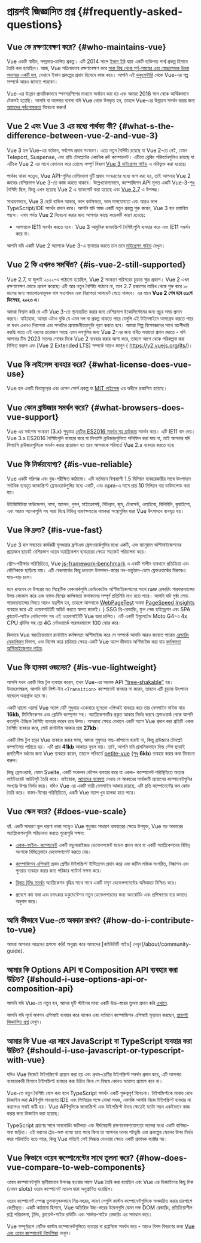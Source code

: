 # প্রায়শই জিজ্ঞাসিত প্রশ্ন {#frequently-asked-questions}

## Vue কে রক্ষণাবেক্ষণ করে? {#who-maintains-vue}

Vue একটি স্বাধীন, সম্প্রদায়-চালিত প্রকল্প। এটি 2014 সালে [ইভান ইউ](https://twitter.com/youyuxi) দ্বারা একটি ব্যক্তিগত পার্শ্ব প্রকল্প হিসাবে তৈরি করা হয়েছিল। আজ, Vue সক্রিয়ভাবে রক্ষণাবেক্ষণ করে [সারা বিশ্ব থেকে পূর্ণ-সময়ের এবং স্বেচ্ছাসেবক উভয় সদস্যের একটি দল](/about/team), যেখানে ইভান প্রকল্পের প্রধান হিসেবে কাজ করে। আপনি এই [ডকুমেন্টারি](https://www.youtube.com/watch?v=OrxmtDw4pVI) থেকে Vue-এর গল্প সম্পর্কে আরও জানতে পারবেন।

Vue-এর উন্নয়ন প্রাথমিকভাবে স্পনসরশিপের মাধ্যমে অর্থায়ন করা হয় এবং আমরা 2016 সাল থেকে আর্থিকভাবে টেকসই হয়েছি। আপনি বা আপনার ব্যবসা যদি Vue থেকে উপকৃত হন, তাহলে Vue-এর উন্নয়নে সমর্থন করার জন্য [আমাদের পৃষ্ঠপোষকতা](/sponsor/) বিবেচনা করুন!

## Vue 2 এবং Vue 3 এর মধ্যে পার্থক্য কী? {#what-s-the-difference-between-vue-2-and-vue-3}

Vue 3 হল Vue-এর বর্তমান, সর্বশেষ প্রধান সংস্করণ। এতে নতুন বৈশিষ্ট্য রয়েছে যা Vue 2-তে নেই, যেমন Teleport, Suspense, এবং প্রতি টেমপ্লেটের একাধিক রুট কম্পোনেন্ট। এটিতে ব্রেকিং পরিবর্তনগুলিও রয়েছে যা এটিকে Vue 2 এর সাথে বেমানান করে তোলে৷ সম্পূর্ণ বিবরণ [Vue 3 মাইগ্রেশন গাইড](https://v3-migration.vuejs.org/) এ নথিভুক্ত করা হয়েছে৷

পার্থক্য থাকা সত্ত্বেও, Vue API-গুলির বেশিরভাগ দুটি প্রধান সংস্করণের মধ্যে ভাগ করা হয়, তাই আপনার Vue 2 জ্ঞানের বেশিরভাগ Vue 3-তে কাজ করতে থাকবে। উল্লেখযোগ্যভাবে, কম্পোজিশন API মূলত একটি Vue-3-শুধু বৈশিষ্ট্য ছিল, কিন্তু এখন হয়েছে Vue 2 এ ব্যাকপোর্ট করা হয়েছে এবং [Vue 2.7](https://github.com/vuejs/vue/blob/main/CHANGELOG.md#270-2022-07-01) এ উপলব্ধ।

সাধারণভাবে, Vue 3 ছোট বান্ডিল আকার, ভাল কর্মক্ষমতা, ভাল মাপযোগ্যতা এবং আরও ভাল TypeScript/IDE সমর্থন প্রদান করে। আপনি যদি আজ একটি নতুন প্রকল্প শুরু করেন, Vue 3 হল প্রস্তাবিত পছন্দ। এখন পর্যন্ত Vue 2 বিবেচনা করার জন্য আপনার কাছে কয়েকটি কারণ রয়েছে:

- আপনাকে IE11 সমর্থন করতে হবে। Vue 3 আধুনিক জাভাস্ক্রিপ্ট বৈশিষ্ট্যগুলি ব্যবহার করে এবং IE11 সমর্থন করে না।

আপনি যদি একটি Vue 2 অ্যাপকে Vue 3-এ স্থানান্তর করতে চান তবে [মাইগ্রেশন গাইড](https://v3-migration.vuejs.org/) দেখুন।

## Vue 2 কি এখনও সমর্থিত? {#is-vue-2-still-supported}

Vue 2.7, যা জুলাই ২০২২-এ পাঠানো হয়েছিল, Vue 2 সংস্করণ পরিসরের চূড়ান্ত ক্ষুদ্র প্রকাশ। Vue 2 এখন রক্ষণাবেক্ষণ মোডে প্রবেশ করেছে: এটি আর নতুন বৈশিষ্ট্য পাঠাবে না, তবে 2.7 প্রকাশের তারিখ থেকে শুরু করে ১৮ মাসের জন্য সমালোচনামূলক বাগ সংশোধন এবং নিরাপত্তা আপডেট পেতে থাকবে। এর মানে **Vue 2 শেষ হবে ৩১শে ডিসেম্বর, ২০২৩ এ**।

আমরা বিশ্বাস করি যে এটি Vue 3-তে স্থানান্তরিত করার জন্য বেশিরভাগ ইকোসিস্টেমের জন্য প্রচুর সময় প্রদান করবে। যাইহোক, আমরা এটাও বুঝি যে এমন দল বা প্রকল্প থাকতে পারে যেগুলি এই টাইমলাইনে আপগ্রেড করতে পারে না যখন এখনও নিরাপত্তা এবং সম্মতির প্রয়োজনীয়তাগুলি পূরণ করতে হবে। আমরা শিল্প বিশেষজ্ঞদের সাথে অংশীদারি করছি যাতে এই ধরনের প্রয়োজন আছে এমন দলগুলির জন্য Vue 2-এর জন্য বর্ধিত সহায়তা প্রদান করতে - যদি আপনার টিম 2023 সালের শেষের দিকে Vue 2 ব্যবহার করার আশা করে, তাহলে আগে থেকে পরিকল্পনা করা নিশ্চিত করুন এবং [Vue 2 Extended LTS] সম্পর্কে আরও জানুন ( https://v2.vuejs.org/lts/)।

## Vue কি লাইসেন্স ব্যবহার করে? {#what-license-does-vue-use}

Vue হল একটি বিনামূল্যের এবং ওপেন সোর্স প্রকল্প যা [MIT লাইসেন্স](https://opensource.org/licenses/MIT) এর অধীনে প্রকাশিত হয়েছে।

## Vue কোন ব্রাউজার সমর্থন করে? {#what-browsers-does-vue-support}

Vue এর সর্বশেষ সংস্করণ (3.x) শুধুমাত্র [নেটিভ ES2016 সমর্থন সহ ব্রাউজার](https://caniuse.com/es2016) সমর্থন করে। এটি IE11 বাদ দেয়। Vue 3.x ES2016 বৈশিষ্ট্যগুলি ব্যবহার করে যা লিগ্যাসি ব্রাউজারগুলিতে পলিফিল করা যায় না, তাই আপনার যদি লিগ্যাসি ব্রাউজারগুলিকে সমর্থন করার প্রয়োজন হয় তবে আপনাকে পরিবর্তে Vue 2.x ব্যবহার করতে হবে৷

## Vue কি নির্ভরযোগ্য? {#is-vue-reliable}

Vue একটি পরিপক্ক এবং যুদ্ধ-পরীক্ষিত কাঠামো। এটি বর্তমানে বিশ্বব্যাপী 1.5 মিলিয়ন ব্যবহারকারীর সাথে উৎপাদনে সর্বাধিক ব্যবহৃত জাভাস্ক্রিপ্ট ফ্রেমওয়ার্কগুলির মধ্যে একটি, এবং npm-এ মাসে প্রায় 10 মিলিয়ন বার ডাউনলোড করা হয়।

উইকিমিডিয়া ফাউন্ডেশন, নাসা, অ্যাপল, গুগল, মাইক্রোসফ্ট, গিটল্যাব, জুম, টেনসেন্ট, ওয়েইবো, বিলিবিলি, কুয়াইশো, এবং আরও অনেকগুলি সহ সারা বিশ্বে বিভিন্ন ধারণক্ষমতার নামকরা সংস্থাগুলির দ্বারা Vue উৎপাদনে ব্যবহৃত হয়।

## Vue কি দ্রুত? {#is-vue-fast}

Vue 3 হল সবচেয়ে কার্যকরী মূলধারার ফ্রন্টএন্ড ফ্রেমওয়ার্কগুলির মধ্যে একটি, এবং ম্যানুয়াল অপ্টিমাইজেশনের প্রয়োজন ছাড়াই বেশিরভাগ ওয়েব অ্যাপ্লিকেশন ব্যবহারের ক্ষেত্রে সহজেই পরিচালনা করে।

স্ট্রেস-পরীক্ষার পরিস্থিতিতে, Vue [js-framework-benchmark](https://krausest.github.io/js-framework-benchmark/current.html) এ একটি শালীন ব্যবধানে প্রতিক্রিয়া এবং কৌণিককে ছাড়িয়ে যায়। এটি বেঞ্চমার্কের কিছু দ্রুততম উত্পাদন-স্তরের নন-ভার্চুয়াল-ডোম ফ্রেমওয়ার্কের বিরুদ্ধেও ঘাড়-ঘাড় চলে।

মনে রাখবেন যে উপরের মত সিন্থেটিক বেঞ্চমার্কগুলি ডেডিকেটেড অপ্টিমাইজেশানের সাথে raw রেন্ডারিং পারফরম্যান্সের উপর ফোকাস করে এবং বাস্তব-বিশ্বের কর্মক্ষমতা ফলাফলের সম্পূর্ণ প্রতিনিধি নাও হতে পারে। আপনি যদি পৃষ্ঠা লোড পারফরম্যান্সের বিষয়ে আরও যত্নশীল হন, তাহলে আপনাকে [WebPageTest](https://www.webpagetest.org/lighthouse) অথবা [PageSpeed Insights](https://pagespeed.web.dev/) ব্যবহার করে এই ওয়েবসাইটটি অডিট করতে স্বাগত জানাই। ) SSG প্রি-রেন্ডারিং, ফুল পেজ হাইড্রেশন এবং SPA ক্লায়েন্ট-সাইড নেভিগেশন সহ এই ওয়েবসাইটটি Vue দ্বারা চালিত। এটি একটি ইমুলেটেড Moto G4-এ 4x CPU থ্রটলিং সহ স্লো 4G নেটওয়ার্কে পারফরম্যান্সে 100 স্কোর করে।

কিভাবে Vue স্বয়ংক্রিয়ভাবে রানটাইম কর্মক্ষমতা অপ্টিমাইজ করে সে সম্পর্কে আপনি আরও জানতে পারেন৷ [রেন্ডারিং মেকানিজম](/guide/extras/rendering-mechanism) বিভাগ, এবং বিশেষ করে চাহিদার ক্ষেত্রে একটি Vue অ্যাপ কীভাবে অপ্টিমাইজ করা যায় [কর্মক্ষমতা অপ্টিমাইজেশান গাইড](/guide/best-practices/performance).

## Vue কি হালকা ওজনের? {#is-vue-lightweight}

আপনি যখন একটি বিল্ড টুল ব্যবহার করেন, তখন Vue-এর অনেক API ["tree-shakable"](https://developer.mozilla.org/en-US/docs/Glossary/Tree_shaking) হয়। উদাহরণস্বরূপ, আপনি যদি বিল্ট-ইন `<Transition>` কম্পোনেন্ট ব্যবহার না করেন, তাহলে এটি চূড়ান্ত উৎপাদন বান্ডেলে অন্তর্ভুক্ত হবে না।

একটি হ্যালো ওয়ার্ল্ড Vue অ্যাপ যেটি শুধুমাত্র একেবারে ন্যূনতম এপিআই ব্যবহার করে তার বেসলাইন সাইজ মাত্র **16kb**, মিনিফিকেশন এবং ব্রোটলি কম্প্রেশন সহ। অ্যাপ্লিকেশনটির প্রকৃত আকার নির্ভর করবে ফ্রেমওয়ার্ক থেকে আপনি কতগুলি ঐচ্ছিক বৈশিষ্ট্য ব্যবহার করেন তার উপর। অসম্ভাব্য ক্ষেত্রে যেখানে একটি অ্যাপ Vue প্রদান করা প্রতিটি একক বৈশিষ্ট্য ব্যবহার করে, মোট রানটাইম আকার প্রায় **27kb**।

একটি বিল্ড টুল ছাড়া Vue ব্যবহার করার সময়, আমরা শুধুমাত্র গাছ-কাঁপানো হারাই না, কিন্তু ব্রাউজারে টেমপ্লেট কম্পাইলার পাঠাতে হয়। এটি প্রায় **41kb** আকারে ফুলে যায়। তাই, আপনি যদি প্রাথমিকভাবে বিল্ড স্টেপ ছাড়াই প্রগতিশীল বর্ধনের জন্য Vue ব্যবহার করেন, তাহলে পরিবর্তে [petite-vue](https://github.com/vuejs/petite-vue) (শুধু **6kb**) ব্যবহার করার কথা বিবেচনা করুন।

কিছু ফ্রেমওয়ার্ক, যেমন Svelte, একটি সংকলন কৌশল ব্যবহার করে যা একক- কম্পোনেন্ট পরিস্থিতিতে অত্যন্ত লাইটওয়েট আউটপুট তৈরি করে। যাইহোক, [আমাদের গবেষণা](https://github.com/yyx990803/vue-svelte-size-analysis) দেখায় যে আকারের পার্থক্যটি প্রয়োগের কম্পোনেন্টগুলির সংখ্যার উপর নির্ভর করে। যদিও Vue এর একটি ভারী বেসলাইন আকার রয়েছে, এটি প্রতি কম্পোনেন্টের কম কোড তৈরি করে। বাস্তব-বিশ্বের পরিস্থিতিতে, একটি Vue অ্যাপ খুব হালকা হতে পারে।

## Vue স্কেল করে? {#does-vue-scale}

হ্যাঁ. একটি সাধারণ ভুল ধারণা থাকা সত্ত্বেও Vue শুধুমাত্র সাধারণ ব্যবহারের ক্ষেত্রে উপযুক্ত, Vue বড় আকারের অ্যাপ্লিকেশনগুলি পরিচালনা করতে পুরোপুরি সক্ষম:

- [একক-ফাইল- কম্পোনেন্ট](/guide/scaling-up/sfc) একটি মডুলারাইজড ডেভেলপমেন্ট মডেল প্রদান করে যা একটি অ্যাপ্লিকেশনের বিভিন্ন অংশকে বিচ্ছিন্নভাবে ডেভেলপমেন্ট করতে দেয়।

- [কম্পোজিশন এপিআই](/guide/reusability/composables) প্রথম শ্রেণীর টাইপস্ক্রিপ্ট ইন্টিগ্রেশন প্রদান করে এবং জটিল লজিক সংগঠিত, নিষ্কাশন এবং পুনরায় ব্যবহার করার জন্য পরিষ্কার প্যাটার্ন সক্ষম করে।

- [বিস্তৃত টুলিং সমর্থন](/guide/scaling-up/tooling) অ্যাপ্লিকেশন বৃদ্ধির সাথে সাথে একটি মসৃণ ডেভেলপমেন্টের অভিজ্ঞতা নিশ্চিত করে।

- প্রবেশে কম বাধা এবং চমৎকার ডকুমেন্টেশন নতুন ডেভেলপারদের জন্য অনবোর্ডিং এবং প্রশিক্ষণের ব্যয় কমাতে অনুবাদ করে।

## আমি কীভাবে Vue-তে অবদান রাখব? {#how-do-i-contribute-to-vue}

আমরা আপনার আগ্রহের প্রশংসা করি! অনুগ্রহ করে আমাদের [কমিউনিটি গাইড] দেখুন(/about/community-guide).

## আমার কি Options API বা Composition API ব্যবহার করা উচিত? {#should-i-use-options-api-or-composition-api}

আপনি যদি Vue-তে নতুন হন, আমরা দুটি স্টাইলর মধ্যে একটি উচ্চ-স্তরের তুলনা প্রদান করি [এখানে](/guide/introduction#which-to-choose).

আপনি যদি পূর্বে অপশন এপিআই ব্যবহার করে থাকেন এবং বর্তমানে কম্পোজিশন এপিআই মূল্যায়ন করছেন, [প্রায়শই জিজ্ঞাসিত প্রশ্ন](/guide/extras/composition-api-faq) দেখুন।

## আমার কি Vue এর সাথে JavaScript বা TypeScript ব্যবহার করা উচিত? {#should-i-use-javascript-or-typescript-with-vue}

যদিও Vue নিজেই টাইপস্ক্রিপ্টে প্রয়োগ করা হয় এবং প্রথম-শ্রেণীর টাইপস্ক্রিপ্ট সমর্থন প্রদান করে, এটি আপনার ব্যবহারকারী হিসাবে টাইপস্ক্রিপ্ট ব্যবহার করা উচিত কিনা সে বিষয়ে কোনও মতামত প্রয়োগ করে না।

Vue-তে নতুন বৈশিষ্ট্য যোগ করা হলে TypeScript সমর্থন একটি গুরুত্বপূর্ণ বিবেচনা। টাইপস্ক্রিপ্টকে মাথায় রেখে ডিজাইন করা APIগুলি সাধারণত IDE এবং লিন্টারের পক্ষে বোঝা সহজ, এমনকি আপনি নিজে টাইপস্ক্রিপ্ট ব্যবহার না করলেও৷ সবাই জয়ী হয়। Vue APIগুলিকে জাভাস্ক্রিপ্ট এবং টাইপস্ক্রিপ্ট উভয় ক্ষেত্রেই যতটা সম্ভব একইভাবে কাজ করার জন্য ডিজাইন করা হয়েছে।

TypeScript গ্রহণের সাথে অনবোর্ডিং জটিলতা এবং দীর্ঘমেয়াদী রক্ষণাবেক্ষণযোগ্যতা লাভের মধ্যে একটি বাণিজ্য-অফ জড়িত। এই ধরনের ট্রেড-অফ ন্যায্য হতে পারে কিনা তা আপনার দলের পটভূমি এবং প্রকল্পের স্কেলের উপর নির্ভর করে পরিবর্তিত হতে পারে, কিন্তু Vue সত্যিই সেই সিদ্ধান্ত নেওয়ার ক্ষেত্রে একটি প্রভাবক ফ্যাক্টর নয়।

## Vue কিভাবে ওয়েব কম্পোনেন্টের সাথে তুলনা করে? {#how-does-vue-compare-to-web-components}

ওয়েব কম্পোনেন্টগুলি স্থানীয়ভাবে উপলব্ধ হওয়ার আগে Vue তৈরি করা হয়েছিল এবং Vue এর ডিজাইনের কিছু দিক (যেমন slots) ওয়েব কম্পোনেন্ট মডেল দ্বারা অনুপ্রাণিত হয়েছিল।

ওয়েব কম্পোনেন্ট স্পেক্স তুলনামূলকভাবে নিম্ন-স্তরের, কারণ সেগুলি কাস্টম কম্পোনেন্টগুলিকে সংজ্ঞায়িত করার চারপাশে কেন্দ্রীভূত। একটি কাঠামো হিসাবে, Vue অতিরিক্ত উচ্চ-স্তরের উদ্বেগগুলি যেমন দক্ষ DOM রেন্ডারিং, প্রতিক্রিয়াশীল রাষ্ট্র পরিচালনা, টুলিং, ক্লায়েন্ট-সাইড রাউটিং এবং সার্ভার-সাইড রেন্ডারিং এর সমাধান করে।

Vue সম্পূর্ণরূপে নেটিভ কাস্টম কম্পোনেন্টগুলিতে ব্যবহার বা রপ্তানিকে সমর্থন করে - আরও বিশদ বিবরণের জন্য [Vue এবং ওয়েব কম্পোনেন্ট নির্দেশিকা](/guide/extras/web-components) দেখুন।

<!-- ## TODO How does Vue compare to React? -->

<!-- ## TODO How does Vue compare to Angular? -->
